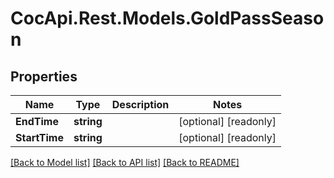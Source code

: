 ﻿# CocApi.Rest.Models.GoldPassSeason

## Properties

Name | Type | Description | Notes
------------ | ------------- | ------------- | -------------
**EndTime** | **string** |  | [optional] [readonly] 
**StartTime** | **string** |  | [optional] [readonly] 

[[Back to Model list]](../../README.md#documentation-for-models) [[Back to API list]](../../README.md#documentation-for-api-endpoints) [[Back to README]](../../README.md)

